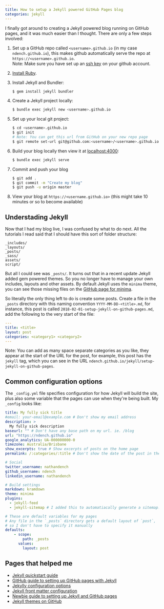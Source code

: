 ```yaml
---
title: How to setup a Jekyll powered GitHub Pages blog
categories: jekyll
---
```


I finally got around to creating a Jekyll powered blog running on GitHub pages, and it was much 
easier than I thought. There are only a few steps involved:

1. Set up a GitHub repo called `<username>.github.io` (in my case `ndench.github.io`), this makes 
    github automatically serve the repo at `https://<username>.github.io`.<br />
    Note: Make sure you have set up an 
    [ssh key](https://help.github.com/articles/adding-a-new-ssh-key-to-your-github-account/) on 
    your github account.
2. [Install Ruby](https://www.ruby-lang.org/en/downloads/).
3. Install Jekyll and Bundler:
    ```bash
    $ gem install jekyll bundler
    ```
4. Create a Jekyll project locally:
    ```bash
    $ bundle exec jekyll new <username>.github.io
    ```
5. Set up your local git project:
    ```bash
    $ cd <username>.github.io
    $ git init
    # Note: You can get this url from GitHub on your new repo page
    $ git remote set-url git@github.com:<username>/<username>.github.io.git
    ```
6. Build your blog locally then view it at [localhost:4000](http://localhost:4000):
    ```bash
    $ bundle exec jekyll serve
    ```
7. Commit and push your blog
    ```bash
    $ git add .
    $ git commit -m "Create my blog"
    $ git push -u origin master
    ```

8. View your blog at `https://<username.github.io>` (this might take 10 minutes or so to become 
    available)


## Understading Jekyll ##

Now that I had my blog live, I was confused by what to do next. All the tutorials I read said that 
I should have this sort of folder structure:

```
_includes/
_layouts/
_posts/
_sass/
assets/
script/
```

But all I could see was `_posts/`. It turns out that in a recent update Jekyll added gem powered 
themes. So you no longer have to manage your own includes, layouts and other assets. By default
Jekyll uses the `minima` theme, you can see those missing files on the 
[GitHub page for minima](https://github.com/jekyll/minima).

So literally the only thing left to do is create some posts. Create a file in the `_posts` 
directory with this naming convention `YYYY-MM-DD-<title>.md`, for instance, this post is called
`2018-02-01-setup-jekyll-on-github-pages.md`, add the following to the very start of the file:
```yaml
---
title: <title>
layout: post
categories: <category1> <category2>
---
```
Note: You can add as many space separate categories as you like, they appear at the start of the
URL for the post, for example, this post has the `jekyll` tag, which you can see in the URL 
`ndench.github.io/jekyll/setup-jekyll-on-github-pages`.


## Common configuration options ##

The `_config.yml` file specifies configuration for how Jekyll will build the site, plus also some
variable that the pages can use when they're being built. My `_config` looks like:
```yaml
title: My fully sick title
#email: your-email@example.com # Don't show my email address
description: >
  My fully sick description
baseurl: "" # Don't have any base path on my url. ie. /blog
url: "https://ndench.github.io" 
google_analytics: UA-000000000-0
timezone: Australia/Brisbane
show_excerpts: true # Show excerpts of posts on the home page
permalink: /:categories/:title # Don't show the date of the post in the URL

# Social
twitter_username: nathandench
github_username: ndench
linkedin_username: nathandench

# Build settings
markdown: kramdown
theme: minima
plugins:
  - jekyll-feed
  - jekyll-sitemap # I added this to automatiacally generate a sitemap.xml

# These are default variables for my pages
# Any file in the `_posts` directory gets a default layout of `post`, 
# so I don't have to specify it manually
defaults:
    - scope:
        path: _posts
      values:
        layout: post
```

## Pages that helped me ##

* [Jekyll quickstart guide](https://jekyllrb.com/docs/quickstart/)
* [GitHub guide to setting up GitHub pages with Jekyll](https://help.github.com/articles/setting-up-your-github-pages-site-locally-with-jekyll/)
* [Jekylly configuration options](https://jekyllrb.com/docs/configuration/)
* [Jekyll front matter configuration](https://jekyllrb.com/docs/frontmatter/)
* [Newbie guide to setting up Jekyll and GitHub pages](http://jmcglone.com/guides/github-pages/)
* [Jekyll themes on GitHub](https://help.github.com/articles/about-jekyll-themes-on-github/)
